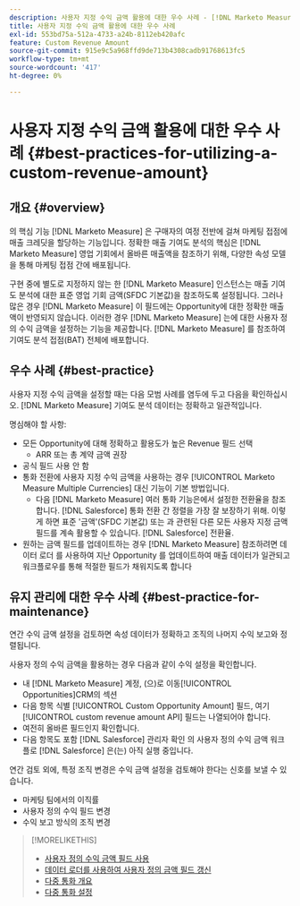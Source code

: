 ```yaml
---
description: 사용자 지정 수익 금액 활용에 대한 우수 사례 - [!DNL Marketo Measure]
title: 사용자 지정 수익 금액 활용에 대한 우수 사례
exl-id: 553bd75a-512a-4733-a24b-8112eb420afc
feature: Custom Revenue Amount
source-git-commit: 915e9c5a968ffd9de713b4308cadb91768613fc5
workflow-type: tm+mt
source-wordcount: '417'
ht-degree: 0%

---
```


# 사용자 지정 수익 금액 활용에 대한 우수 사례 {#best-practices-for-utilizing-a-custom-revenue-amount}

## 개요 {#overview}

의 핵심 기능 [!DNL Marketo Measure] 은 구매자의 여정 전반에 걸쳐 마케팅 접점에 매출 크레딧을 할당하는 기능입니다. 정확한 매출 기여도 분석의 핵심은 [!DNL Marketo Measure] 영업 기회에서 올바른 매출액을 참조하기 위해, 다양한 속성 모델을 통해 마케팅 접점 간에 배포됩니다.

구현 중에 별도로 지정하지 않는 한 [!DNL Marketo Measure] 인스턴스는 매출 기여도 분석에 대한 표준 영업 기회 금액(SFDC 기본값)을 참조하도록 설정됩니다. 그러나 많은 경우 [!DNL Marketo Measure] 이 필드에는 Opportunity에 대한 정확한 매출액이 반영되지 않습니다. 이러한 경우 [!DNL Marketo Measure] 는에 대한 사용자 정의 수익 금액을 설정하는 기능을 제공합니다. [!DNL Marketo Measure] 를 참조하여 기여도 분석 접점(BAT) 전체에 배포합니다.

## 우수 사례 {#best-practice}

사용자 지정 수익 금액을 설정할 때는 다음 모범 사례를 염두에 두고 다음을 확인하십시오. [!DNL Marketo Measure] 기여도 분석 데이터는 정확하고 일관적입니다.

명심해야 할 사항:

* 모든 Opportunity에 대해 정확하고 활용도가 높은 Revenue 필드 선택
   * ARR 또는 총 계약 금액 권장
* 공식 필드 사용 안 함
* 통화 전환에 사용자 지정 수익 금액을 사용하는 경우 [!UICONTROL Marketo Measure Multiple Currencies] 대신 기능이 기본 방법입니다.
   * 다음 [!DNL Marketo Measure] 여러 통화 기능은에서 설정한 전환율을 참조합니다. [!DNL Salesforce] 통화 전환 간 정렬을 가장 잘 보장하기 위해. 이렇게 하면 표준 &#39;금액&#39;(SFDC 기본값) 또는 과 관련된 다른 모든 사용자 지정 금액 필드를 계속 활용할 수 있습니다. [!DNL Salesforce] 전환율.
* 원하는 금액 필드를 업데이트하는 경우 [!DNL Marketo Measure] 참조하려면 데이터 로더 를 사용하여 지난 Opportunity 를 업데이트하여 매출 데이터가 일관되고 워크플로우를 통해 적절한 필드가 채워지도록 합니다

## 유지 관리에 대한 우수 사례 {#best-practice-for-maintenance}

연간 수익 금액 설정을 검토하면 속성 데이터가 정확하고 조직의 나머지 수익 보고와 정렬됩니다.

사용자 정의 수익 금액을 활용하는 경우 다음과 같이 수익 설정을 확인합니다.

* 내 [!DNL Marketo Measure] 계정, (으)로 이동[!UICONTROL Opportunities]CRM의 섹션
* 다음 항목 식별 [!UICONTROL Custom Opportunity Amount] 필드, 여기 [!UICONTROL custom revenue amount API] 필드는 나열되어야 합니다.
* 여전히 올바른 필드인지 확인합니다.
* 다음 항목도 포함 [!DNL Salesforce] 관리자 확인 의 사용자 정의 수익 금액 워크플로 [!DNL Salesforce] 은(는) 아직 실행 중입니다.

연간 검토 외에, 특정 조직 변경은 수익 금액 설정을 검토해야 한다는 신호를 보낼 수 있습니다.

* 마케팅 팀에서의 이직률
* 사용자 정의 수익 필드 변경
* 수익 보고 방식의 조직 변경

>[!MORELIKETHIS]
>
>* [사용자 정의 수익 금액 필드 사용](/help/advanced-marketo-measure-features/custom-revenue-amount/using-a-custom-revenue-amount-field.md)
>* [데이터 로더를 사용하여 사용자 정의 금액 필드 갱신](/help/advanced-marketo-measure-features/custom-revenue-amount/using-data-loader-to-update-marketo-measure-custom-amount-field.md)
>* [다중 통화 개요](/help/advanced-marketo-measure-features/multi-currency/overview.md)
>* [다중 통화 설정](/help/advanced-marketo-measure-features/multi-currency/settings.md)
